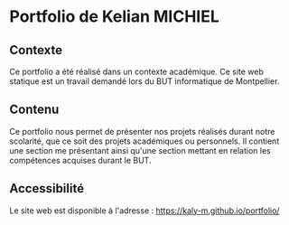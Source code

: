 # Portfolio de Kelian MICHIEL

## Contexte

Ce portfolio a été réalisé dans un contexte académique. Ce site web statique est un travail demandé lors du BUT informatique de Montpellier. 

## Contenu

Ce portfolio nous permet de présenter nos projets réalisés durant notre scolarité, que ce soit des projets académiques ou personnels.
Il contient une section me présentant ainsi qu'une section  mettant en relation les compétences acquises durant le BUT.

## Accessibilité

Le site web est disponible à l'adresse : https://kaly-m.github.io/portfolio/
